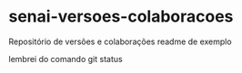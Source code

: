 # senai-versoes-colaboracoes
Repositório de versões e colaborações
readme de exemplo

lembrei do comando git status